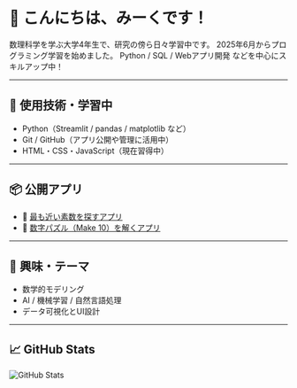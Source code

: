 # 🌟 こんにちは、みーくです！

数理科学を学ぶ大学4年生で、研究の傍ら日々学習中です。 
2025年6月からプログラミング学習を始めました。
Python / SQL / Webアプリ開発 などを中心にスキルアップ中！

---

## 🔧 使用技術・学習中
- Python（Streamlit / pandas / matplotlib など）
- Git / GitHub（アプリ公開や管理に活用中）
- HTML・CSS・JavaScript（現在習得中）

---

## 📦 公開アプリ
- 🔗 [最も近い素数を探すアプリ](https://primefinderapp-lzuztwr6zyj6qlhptjowfy.streamlit.app/)
- 🔗 [数字パズル（Make 10）を解くアプリ](https://make10-puzzle-solver.onrender.com/)

---

## 💬 興味・テーマ
- 数学的モデリング
- AI / 機械学習 / 自然言語処理
- データ可視化とUI設計

---

## 📈 GitHub Stats

![GitHub Stats](https://github-readme-stats.vercel.app/api?username=meak-c&show_icons=true&theme=tokyonight)

